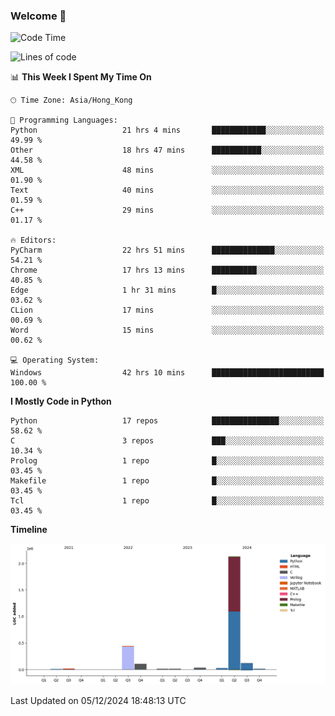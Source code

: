 ### Welcome 👋

<!--START_SECTION:waka-->
![Code Time](http://img.shields.io/badge/Code%20Time-1%2C084%20hrs%2017%20mins-blue)

![Lines of code](https://img.shields.io/badge/From%20Hello%20World%20I%27ve%20Written-2.9%20million%20lines%20of%20code-blue)

📊 **This Week I Spent My Time On** 

```text
🕑︎ Time Zone: Asia/Hong_Kong

💬 Programming Languages: 
Python                   21 hrs 4 mins       ████████████░░░░░░░░░░░░░   49.99 % 
Other                    18 hrs 47 mins      ███████████░░░░░░░░░░░░░░   44.58 % 
XML                      48 mins             ░░░░░░░░░░░░░░░░░░░░░░░░░   01.90 % 
Text                     40 mins             ░░░░░░░░░░░░░░░░░░░░░░░░░   01.59 % 
C++                      29 mins             ░░░░░░░░░░░░░░░░░░░░░░░░░   01.17 % 

🔥 Editors: 
PyCharm                  22 hrs 51 mins      ██████████████░░░░░░░░░░░   54.21 % 
Chrome                   17 hrs 13 mins      ██████████░░░░░░░░░░░░░░░   40.85 % 
Edge                     1 hr 31 mins        █░░░░░░░░░░░░░░░░░░░░░░░░   03.62 % 
CLion                    17 mins             ░░░░░░░░░░░░░░░░░░░░░░░░░   00.69 % 
Word                     15 mins             ░░░░░░░░░░░░░░░░░░░░░░░░░   00.62 % 

💻 Operating System: 
Windows                  42 hrs 10 mins      █████████████████████████   100.00 % 
```

**I Mostly Code in Python** 

```text
Python                   17 repos            ███████████████░░░░░░░░░░   58.62 % 
C                        3 repos             ███░░░░░░░░░░░░░░░░░░░░░░   10.34 % 
Prolog                   1 repo              █░░░░░░░░░░░░░░░░░░░░░░░░   03.45 % 
Makefile                 1 repo              █░░░░░░░░░░░░░░░░░░░░░░░░   03.45 % 
Tcl                      1 repo              █░░░░░░░░░░░░░░░░░░░░░░░░   03.45 % 
```



**Timeline**

![Lines of Code chart](https://raw.githubusercontent.com/xhj2501/xhj2501/main/assets/bar_graph.png)


 Last Updated on 05/12/2024 18:48:13 UTC
<!--END_SECTION:waka-->

